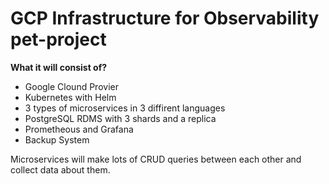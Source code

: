 # GCP Infrastructure for Observability pet-project

**What it will consist of?**

- Google Clound Provier
- Kubernetes with Helm
- 3 types of microservices in 3 diffirent languages
- PostgreSQL RDMS with 3 shards and a replica
- Prometheous and Grafana
- Backup System

Microservices will make lots of CRUD queries between each other and collect data about them.
